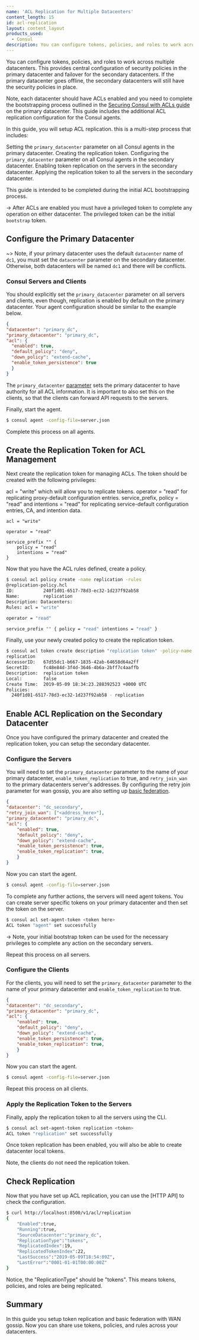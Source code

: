 ```yaml
---
name: 'ACL Replication for Multiple Datacenters'
content_length: 15
id: acl-replication
layout: content_layout
products_used:
  - Consul
description: You can configure tokens, policies, and roles to work across multiple datacenters.
---
```


You can configure tokens, policies, and roles to work across multiple
datacenters. This provides central configuration of security policies in the
primary datacenter and failover for the secondary datacenters. If the primary
datacenter goes offline, the secondary datacenters will still have the security
policies in place. 

Note, each datacenter should have ACLs enabled and you need to complete the
bootstrapping process outlined in the [Securing Consul with ACLs
guide](/consul/security-networking/production-acls) on the primary datacenter.
This guide includes the additional ACL replication configuration for the Consul
agents. 

In this guide, you will setup ACL replication. this is a multi-step process
that includes:

Setting the `primary_datacenter` parameter on all Consul agents in the primary
datacenter.  Creating the replication token.  Configuring the
`primary_datacenter` parameter on all Consul agents in the secondary
datacenter.  Enabling token replication on the servers in the secondary
datacenter.  Applying the replication token to all the servers in the secondary
datacenter. 

This guide is intended to be completed during the initial ACL bootstrapping
process. 

-> After ACLs are enabled you must have a privileged token to complete any
operation on either datacenter. The privileged token can be the initial
`bootstrap` token. 

## Configure the Primary Datacenter

~> Note, if your primary datacenter uses the default `datacenter` name of
`dc1`, you must set the `datacenter` parameter on the secondary datacenter.
Otherwise, both datacenters will be named `dc1` and there will be conflicts.

### Consul Servers and Clients

You should explicitly set the  `primary_datacenter` parameter on all servers
and clients, even though, replication is enabled by default on the primary
datacenter. Your agent configuration should be similar to the example below.  

```json 
{ 
"datacenter": "primary_dc", 
"primary_datacenter": "primary_dc",
"acl": { 
  "enabled": true, 
  "default_policy": "deny", 
  "down_policy": "extend-cache",
  "enable_token_persistence": true 
  } 
} 
```

The `primary_datacenter`
[parameter](https://www.consul.io/docs/agent/options.html#primary_datacenter)
sets the primary datacenter to have authority for all ACL information. It is
important to also set this on the clients, so that the clients can forward API
requests to the servers. 

Finally, start the agent.

```sh 
$ consul agent -config-file=server.json 
```

Complete this process on all agents. 

## Create the Replication Token for ACL Management

Next create the replication token for managing ACLs. The token should be
created with the following privileges:

acl = "write" which will allow you to replicate tokens.  operator = "read" for
replicating proxy-default configuration entries.  service_prefix, policy =
"read" and intentions = "read" for replicating service-default configuration
entries, CA, and intention data. 

```hcl 
acl = "write"

operator = "read"

service_prefix "" { 
	policy = "read" 
	intentions = "read" 
} 
```

Now that you have the ACL rules defined, create a policy. 

```sh 
$ consul acl policy create -name replication -rules
@replication-policy.hcl 
ID:           240f1d01-6517-78d3-ec32-1d237f92ab58
Name:         replication 
Description: Datacenters: 
Rules: acl = "write"

operator = "read"

service_prefix "" { policy = "read" intentions = "read" } 
```

Finally, use your newly created policy to create the replication token.

```sh 
$ consul acl token create description "replication token" -policy-name
replication 
AccessorID:   67d55dc1-b667-1835-42ab-64658d64a2ff 
SecretID:     fc48e84d-3f4d-3646-4b6a-2bff7c4aaffb 
Description:  replication token 
Local:        false
Create Time:  2019-05-09 18:34:23.288392523 +0000 UTC 
Policies: 
  240f1d01-6517-78d3-ec32-1d237f92ab58 - replication 
```

## Enable ACL Replication on the Secondary Datacenter

Once you have configured the primary datacenter and created the replication
token, you can setup the secondary datacenter. 

### Configure the Servers 

You will need to set the `primary_datacenter` parameter to the name of your
primary datacenter, `enable_token_replication` to true, and `retry_join_wan` to
the primary datacenters server's addresses. By configuring the retry join
parameter for wan gossip, you are also setting up [basic
federation](/consul/security-networking/datacenters). 

```json 
{ 
"datacenter": "dc_secondary", 
"retry_join_wan": ["<address_here>"],
"primary_datacenter": "primary_dc", 
"acl": { 
	"enabled": true, 
	"default_policy": "deny", 
	"down_policy": "extend-cache", 
	"enable_token_persistence": true,
    "enable_token_replication": true, 
    } 
} 
```

Now you can start the agent.

```sh 
$ consul agent -config-file=server.json 
``` 

To complete any further
actions, the servers will need agent tokens. You can create server specific
tokens on your primary datacenter and then set the token on the server.  

```sh
$ consul acl set-agent-token <token here> 
ACL token "agent" set successfully
``` 
-> Note, your initial bootstrap token can be used for the necessary
privileges to complete any action on the secondary servers. 

Repeat this process on all servers. 

### Configure the Clients

For the clients, you will need to set the `primary_datacenter` parameter to the
name of your primary datacenter and `enable_token_replication` to true.

```json 
{ 
"datacenter": "dc_secondary", 
"primary_datacenter": "primary_dc",
"acl": { 
	"enabled": true, 
	"default_policy": "deny", 
	"down_policy": "extend-cache", 
	"enable_token_persistence": true, 
    "enable_token_replication": true, 
    } 
} 
```

Now you can start the agent.

```sh 
$ consul agent -config-file=server.json 
``` 

Repeat this process on all
clients. 

### Apply the Replication Token to the Servers

Finally, apply the replication token to all the servers using the CLI. 

```sh 
$ consul acl set-agent-token replication <token> 
ACL token "replication" set successfully 
```

Once token replication has been enabled, you will also be able to create
datacenter local tokens.

Note, the clients do not need the replication token. 

## Check Replication 

Now that you have set up ACL replication, you can use the [HTTP API] to check
the configuration.

```sh 
$ curl http://localhost:8500/v1/acl/replication
{
	"Enabled":true,
	"Running":true,
	"SourceDatacenter":"primary_dc",
	"ReplicationType":"tokens",
	"ReplicatedIndex":19,
	"ReplicatedTokenIndex":22,
	"LastSuccess":"2019-05-09T18:54:09Z",
	"LastError":"0001-01-01T00:00:00Z"
}
```

Notice, the "ReplicationType" should be "tokens". This means tokens, policies,
and roles are being replicated. 

## Summary

In this guide you setup token replication and basic federation with WAN gossip.
Now you can share use tokens, policies, and rules across your datacenters. 

